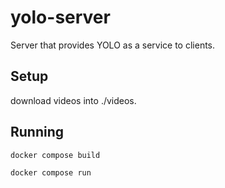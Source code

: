 # yolo-server

Server that provides YOLO as a service to clients.

## Setup

download videos into ./videos.

## Running

``` bash
docker compose build
```

``` bash
docker compose run
```
